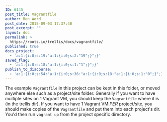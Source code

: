 ```yaml
---
ID: 6145
post_title: Vagrantfile
author: Ben Word
post_date: 2015-09-03 17:37:40
post_excerpt: ""
layout: doc
permalink: >
  https://roots.io/trellis/docs/vagrantfile/
published: true
docs_project:
  - 'a:1:{i:0;s:19:"a:1:{i:0;s:2:"19";}";}'
saved_flag:
  - 'a:1:{i:0;s:18:"a:1:{i:0;s:1:"1";}";}'
publish_to_discourse:
  - 'a:1:{i:0;s:54:"a:1:{i:0;s:36:"a:1:{i:0;s:18:"a:1:{i:0;s:1:"0";}";}";}";}'
---
```

The example `Vagrantfile` in this project can be kept in this folder, or moved anywhere else such as a project/site folder. Generally if you want to have multiple sites on 1 Vagrant VM, you should keep the `Vagrantfile` where it is (in the trellis dir). If you want to have 1 Vagrant VM *PER* project/site, you should make copies of the `Vagrantfile` and put them into each project's dir. You'd then run `vagrant up` from the project specific directory.